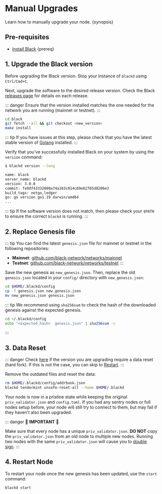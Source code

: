 <!--
order: 4
-->

# Manual Upgrades

Learn how to manually upgrade your node. {synopsis}

## Pre-requisites

- [Install Black](./../quickstart/installation.md) {prereq}

## 1. Upgrade the Black version

Before upgrading the Black version. Stop your instance of `blackd` using `Ctrl/Cmd+C`.

Next, upgrade the software to the desired release version. Check the Black [releases page](https://github.com/xblackfury/black/releases) for details on each release.

::: danger
Ensure that the version installed matches the one needed for the network you are running (mainnet or testnet).
:::

```bash
cd black
git fetch --all && git checkout <new_version>
make install
```

::: tip
If you have issues at this step, please check that you have the latest stable version of [Golang](https://golang.org/dl/) installed.
:::

Verify that you've successfully installed Black on your system by using the `version` command:

```bash
$ blackd version --long

name: black
server_name: blackd
version: 3.0.0
commit: fe9df43332800a74a163c014c69e62765d8206e3
build_tags: netgo,ledger
go: go version go1.19 darwin/amd64
...
```

::: tip
If the software version does not match, then please check your `$PATH` to ensure the correct `blackd` is running.
:::

## 2. Replace Genesis file

::: tip
You can find the latest `genesis.json` file for mainnet or testnet in the following repositories:

- **Mainnet**: [github.com/black-network/networks/mainnet](https://github.com/black-network/networks/mainnet)
- **Testnet**: [github.com/black-network/networks/testnet](https://github.com/black-network/networks/testnet)
:::

Save the new genesis as `new_genesis.json`. Then, replace the old `genesis.json` located in your `config/` directory with `new_genesis.json`:

```bash
cd $HOME/.blackd/config
cp -f genesis.json new_genesis.json
mv new_genesis.json genesis.json
```

::: tip
We recommend using `sha256sum` to check the hash of the downloaded genesis against the expected genesis.

```bash
cd ~/.blackd/config
echo "<expected_hash>  genesis.json" | sha256sum -c
```

:::

## 3. Data Reset

::: danger
Check [here](./upgrades.md) if the version you are upgrading require a data reset (hard fork). If this is not the case, you can skip to [Restart](https://docs.black.network/validators/upgrades/manual.html#_4-restart-node).
:::

Remove the outdated files and reset the data:

```bash
rm $HOME/.blackd/config/addrbook.json
blackd tendermint unsafe-reset-all --home $HOME/.blackd
```

Your node is now in a pristine state while keeping the original `priv_validator.json` and `config.toml`. If you had any sentry nodes or full nodes setup before,
your node will still try to connect to them, but may fail if they haven't also
been upgraded.

::: danger
🚨 **IMPORTANT** 🚨

Make sure that every node has a unique `priv_validator.json`. **DO NOT** copy the `priv_validator.json` from an old node to multiple new nodes. Running two nodes with the same `priv_validator.json` will cause you to [double sign](https://docs.tendermint.com/master/spec/consensus/signing.html#double-signing).
:::

## 4. Restart Node

To restart your node once the new genesis has been updated, use the `start` command:

```bash
blackd start
```
